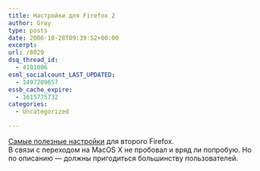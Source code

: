 ```yaml
---
title: Настройки для Firefox 2
author: Gray
type: posts
date: 2006-10-28T09:39:52+00:00
excerpt:
url: /8029
dsq_thread_id:
  - 4101086
esml_socialcount_LAST_UPDATED:
  - 1497209657
essb_cache_expire:
  - 1615775732
categories:
  - Uncategorized

---
```








<a href="http://www.lifehacker.com/software/firefox-2/geek-to-live-top-firefox-2-config-tweaks-209941.php" target="_blank">Самые полезные настройки</a> для второго Firefox.  
В связи с переходом на MacOS X не пробовал и вряд ли попробую. Но по описанию &#8212; должны пригодиться большинству пользователей.